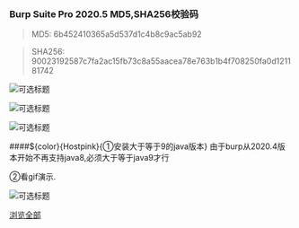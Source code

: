 ### Burp Suite Pro 2020.5 MD5,SHA256校验码


> MD5: 6b452410365a5d537d1c4b8c9ac5ab92

> SHA256: 90023192587c7fa2ac15fb73c8a55aacea78e763b1b4f708250fa0d121181742



![](https://gitee.com/hwzheng/learns/raw/master/code/js/markdown/git/images/0001.png "可选标题")


![](https://gitee.com/hwzheng/learns/raw/master/code/js/markdown/git/images/0002.png "可选标题")


![](https://gitee.com/hwzheng/learns/raw/master/code/js/markdown/git/images/0003.png "可选标题")



####${color}{Hostpink}{①安装大于等于9的java版本}
由于burp从2020.4版本开始不再支持java8,必须大于等于java9才行

②看gif演示.

![](https://gitee.com/hwzheng/learns/raw/master/code/js/markdown/git/images/001.gif "可选标题")

[浏览全部](https://www.ddosi.com/b309/)
